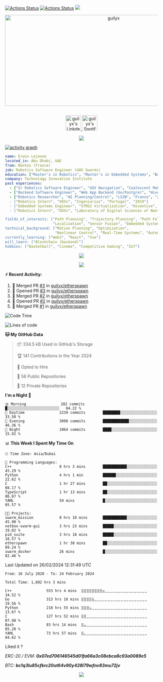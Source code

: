 [![Actions Status](https://github.com/guilyx/guilyx/workflows/wakatime-stats/badge.svg)](https://github.com/guilyx/guilyx/actions)
[![Actions Status](https://github.com/guilyx/guilyx/workflows/update-gh-activity/badge.svg)](https://github.com/guilyx/guilyx/actions)
![](https://visitor-badge.glitch.me/badge?page_id=guilyx.guilyx)

<!-- <p align="center">
<img alt="loficity" width="600px" src="https://github.com/HyunCafe/HyunCafe/raw/main/assests/loficity.gif"</img>
</p> -->

<p align="center">
  <img src="https://socialify.git.ci/guilyx/guilyx/image?font=Source%20Code%20Pro&forks=1&issues=1&language=1&name=1&owner=1&pattern=Plus&pulls=1&stargazers=1&theme=Dark" alt="guilyx" width="700" height="300" />
</p>

<p align="center">
<br/>
<a href="https://www.linkedin.com/in/erwinlejeune-lkn">
  <img alt="guilyx's LinkdeIN" width="50px" src="https://user-images.githubusercontent.com/43545812/144035037-0f415fc7-9f96-4517-a370-ccc6e78a714b.png" />
</a>
<a href="https://open.spotify.com/user/11147618695?si=zZFn6uAGRLyoU02lsG50GA">
  <img alt="guilyx's Spotify" width="50px" src="https://user-images.githubusercontent.com/43545812/144035120-1ad5169b-91c7-4078-bef9-6a82c733f373.png" />
</a>
<br>
</p>

<p align="center">
  <img alig src="https://github-profile-trophy.vercel.app/?username=guilyx&theme=onedark&column=-1" />
</p>

[![activity graph](https://github-readme-activity-graph.vercel.app/graph?username=guilyx&theme=github-dark-dimmed&custom_title=Guilyx%20Activity%20Graph&hide_border=true)](https://github.com/ashutosh00710/github-readme-activity-graph)

```yaml
name: Erwin Lejeune
located_in: Abu Dhabi, UAE
from: Nantes (France)
job: Robotics Software Engineer (UAV Swarms)
education: ["Master's in Robotics", "Master's in Embedded Systems", "Bachelor's in Electronics"]
company: Technology Innovation Institute
past experiences: 
  - ["Sr Robotics Software Engineer", "UGV Navigation", "Coalescent Mobile Robotics", "Denmark", "2021-2022"]
  - ["Backend Software Engineer", "Web App Backend (Go/Postgre)", "Hiventive", "Fully Remote", "2020-2021"]
  - ["Robotics Researcher", "AI Planning/Control", "LS2N", "France", "2019-2021]
  - ["Robotics Intern", "UGVs", "Ingeniarius", "Portugal", "2019"]
  - ["Embedded Systems Engineer", "STM32 Virtualization", "Hiventive", "France", "2018-2019"]
  - ["Robotics Intern", "UGVs", "Laboratory of Digital Sciences of Nantes (LS2N)", "France", "2019"]

fields_of_interests: ["Path Planning", "Trajectory Planning", "Path Following", "Behaviour Planning", 
                      "Localization", "Sensor Fusion", "Embedded Systems"]
technical_background: ["Motion Planning", "Optimization", 
                       "Nonlinear Control", "Real-Time Systems", "Automated Planning"]
currently_learning: ["Web3", "React", "Vue"]
will_learn: ["Blockchain (backend)"]
hobbies: ["Basketball", "Cinema", "Competitive Gaming", "IoT"]
```

<p align="center">
  <img src="https://spotify-github-profile.vercel.app/api/view?uid=11147618695&cover_image=true&theme=novatorem&show_offline=true&background_color=121212&interchange=false&bar_color=53b14f&bar_color_cover=false">
</p>

<p align="center">
  <img src="https://spotify-recently-played-readme.vercel.app/api?user=11147618695&count=5">
</p>


**:zap: Recent Activity:**

<!--START_SECTION:activity-->
1. 🎉 Merged PR [#3](https://github.com/guilyx/etherspawn/pull/3) in [guilyx/etherspawn](https://github.com/guilyx/etherspawn)
2. 💪 Opened PR [#3](https://github.com/guilyx/etherspawn/pull/3) in [guilyx/etherspawn](https://github.com/guilyx/etherspawn)
3. 🎉 Merged PR [#2](https://github.com/guilyx/etherspawn/pull/2) in [guilyx/etherspawn](https://github.com/guilyx/etherspawn)
4. 💪 Opened PR [#2](https://github.com/guilyx/etherspawn/pull/2) in [guilyx/etherspawn](https://github.com/guilyx/etherspawn)
5. 🎉 Merged PR [#1](https://github.com/guilyx/etherspawn/pull/1) in [guilyx/etherspawn](https://github.com/guilyx/etherspawn)
<!--END_SECTION:activity-->

<!--START_SECTION:waka-->
![Code Time](http://img.shields.io/badge/Code%20Time-1%2C604%20hrs%2031%20mins-blue)

![Lines of code](https://img.shields.io/badge/From%20Hello%20World%20I%27ve%20Written-74.4%20million%20lines%20of%20code-blue)

**🐱 My GitHub Data** 

> 📦 334.5 kB Used in GitHub's Storage 
 > 
> 🏆 141 Contributions in the Year 2024
 > 
> 💼 Opted to Hire
 > 
> 📜 56 Public Repositories 
 > 
> 🔑 12 Private Repositories 
 > 
**I'm a Night 🦉** 

```text
🌞 Morning                282 commits         █░░░░░░░░░░░░░░░░░░░░░░░░   04.22 % 
🌆 Daytime                2239 commits        ████████░░░░░░░░░░░░░░░░░   33.50 % 
🌃 Evening                3098 commits        ████████████░░░░░░░░░░░░░   46.36 % 
🌙 Night                  1064 commits        ████░░░░░░░░░░░░░░░░░░░░░   15.92 % 
```


📊 **This Week I Spent My Time On** 

```text
🕑︎ Time Zone: Asia/Dubai

💬 Programming Languages: 
C++                      8 hrs 3 mins        ███████████░░░░░░░░░░░░░░   45.29 % 
Python                   4 hrs 1 min         ██████░░░░░░░░░░░░░░░░░░░   22.62 % 
C                        1 hr 27 mins        ██░░░░░░░░░░░░░░░░░░░░░░░   08.17 % 
TypeScript               1 hr 13 mins        ██░░░░░░░░░░░░░░░░░░░░░░░   06.87 % 
YAML                     59 mins             █░░░░░░░░░░░░░░░░░░░░░░░░   05.57 % 

🐱‍💻 Projects: 
swarm_mission            8 hrs 10 mins       ███████████░░░░░░░░░░░░░░   45.90 % 
netbox-swarm-gui         3 hrs 23 mins       █████░░░░░░░░░░░░░░░░░░░░   19.02 % 
pid_suite                3 hrs 18 mins       █████░░░░░░░░░░░░░░░░░░░░   18.57 % 
etherspawn               1 hr 38 mins        ██░░░░░░░░░░░░░░░░░░░░░░░   09.24 % 
swarm_docker             26 mins             █░░░░░░░░░░░░░░░░░░░░░░░░   02.46 % 
```


 Last Updated on 26/02/2024 12:31:49 UTC
<!--END_SECTION:waka-->

<!--START_SECTION:waka-simple-->

```text
From: 16 July 2020 - To: 24 February 2024

Total Time: 1,602 hrs 3 mins

C++                553 hrs 4 mins  ⣿⣿⣿⣿⣿⣿⣿⣿⣶⣀⣀⣀⣀⣀⣀⣀⣀⣀⣀⣀⣀⣀⣀⣀⣀   34.52 %
Go                 313 hrs 18 mins ⣿⣿⣿⣿⣷⣀⣀⣀⣀⣀⣀⣀⣀⣀⣀⣀⣀⣀⣀⣀⣀⣀⣀⣀⣀   19.56 %
Python             218 hrs 55 mins ⣿⣿⣿⣦⣀⣀⣀⣀⣀⣀⣀⣀⣀⣀⣀⣀⣀⣀⣀⣀⣀⣀⣀⣀⣀   13.67 %
C                  127 hrs 52 mins ⣿⣿⣀⣀⣀⣀⣀⣀⣀⣀⣀⣀⣀⣀⣀⣀⣀⣀⣀⣀⣀⣀⣀⣀⣀   07.98 %
Bash               83 hrs 14 mins  ⣿⣤⣀⣀⣀⣀⣀⣀⣀⣀⣀⣀⣀⣀⣀⣀⣀⣀⣀⣀⣀⣀⣀⣀⣀   05.20 %
YAML               73 hrs 57 mins  ⣿⣄⣀⣀⣀⣀⣀⣀⣀⣀⣀⣀⣀⣀⣀⣀⣀⣀⣀⣀⣀⣀⣀⣀⣀   04.62 %
```

<!--END_SECTION:waka-simple-->

Liked it ?

*ERC-20 / EVM: **0x07ed706146545d01fa66a3c08ebca8c93a0089e5***

*BTC: **bc1q3lu85cfkrc20ut64v90y428l79wfnv83mu72jv***

<p align="center">
  <img src="https://capsule-render.vercel.app/api?type=waving&color=gradient&height=60&section=footer"/>
</p>
